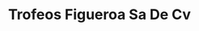 ---
title: "Trofeos Figueroa Sa De Cv"
url: /ciudad-de-mexico/trofeos-figueroa-sa-de-cv/
shop: Supermarkt
---
